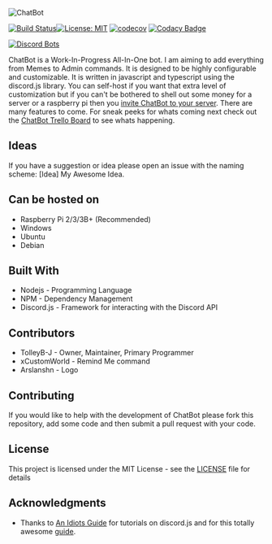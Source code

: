 ![ChatBot](Assets/Artwork/ChatBotReadme.png)

[![Build Status](https://travis-ci.org/TolleyB-J/ChatBot.svg?branch=master)](https://travis-ci.org/TolleyB-J/ChatBot)[![License: MIT](https://img.shields.io/badge/License-MIT-yellow.svg)](https://opensource.org/licenses/MIT) [![codecov](https://codecov.io/gh/TolleyB-J/ChatBot/branch/master/graph/badge.svg)](https://codecov.io/gh/TolleyB-J/ChatBot) [![Codacy Badge](https://api.codacy.com/project/badge/Grade/69226337d08d4d43b4684f84d9c80301)](https://www.codacy.com/app/TolleyB-J/ChatBot?utm_source=github.com&amp;utm_medium=referral&amp;utm_content=TolleyB-J/ChatBot&amp;utm_campaign=Badge_Grade)

[![Discord Bots](https://discordbots.org/api/widget/449600396768313354.svg)](https://discordbots.org/bot/449600396768313354)

ChatBot is a Work-In-Progress All-In-One bot. I am aiming to add everything from Memes to Admin commands. It is designed to be highly configurable and customizable. It is written in javascript and typescript using the discord.js library. You can self-host if you want that extra level of customization but if you can't be bothered to shell out some money for a server or a raspberry pi then you [invite ChatBot to your server](https://discordapp.com/api/oauth2/authorize?client_id=449600396768313354&permissions=8&scope=bot). There are many features to come. For sneak peeks for whats coming next check out the [ChatBot Trello Board](https://trello.com/b/xvsSdqai/chatbot) to see whats happening.

## Ideas

If you have a suggestion or idea please open an issue with the naming scheme: [Idea] My Awesome Idea.

## Can be hosted on

- Raspberry Pi 2/3/3B+ (Recommended)
- Windows
- Ubuntu
- Debian

## Built With

- Nodejs - Programming Language
- NPM - Dependency Management
- Discord.js - Framework for interacting with the Discord API

## Contributors

- TolleyB-J - Owner, Maintainer, Primary Programmer
- xCustomWorld - Remind Me command
- Arslanshn - Logo

## Contributing

If you would like to help with the development of ChatBot please fork this repository, add some code and then submit a pull request with your code.

## License

This project is licensed under the MIT License - see the [LICENSE](LICENSE) file for details

## Acknowledgments

- Thanks to [An Idiots Guide](https://www.youtube.com/channel/UCLun-hgcYUgNvCCj4sIa-jA) for tutorials on discord.js and for this totally awesome [guide](https://anidiots.guide/).
